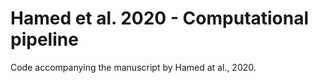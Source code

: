 # Hamed et al. 2020 - Computational pipeline

Code accompanying the manuscript by Hamed at al., 2020.
